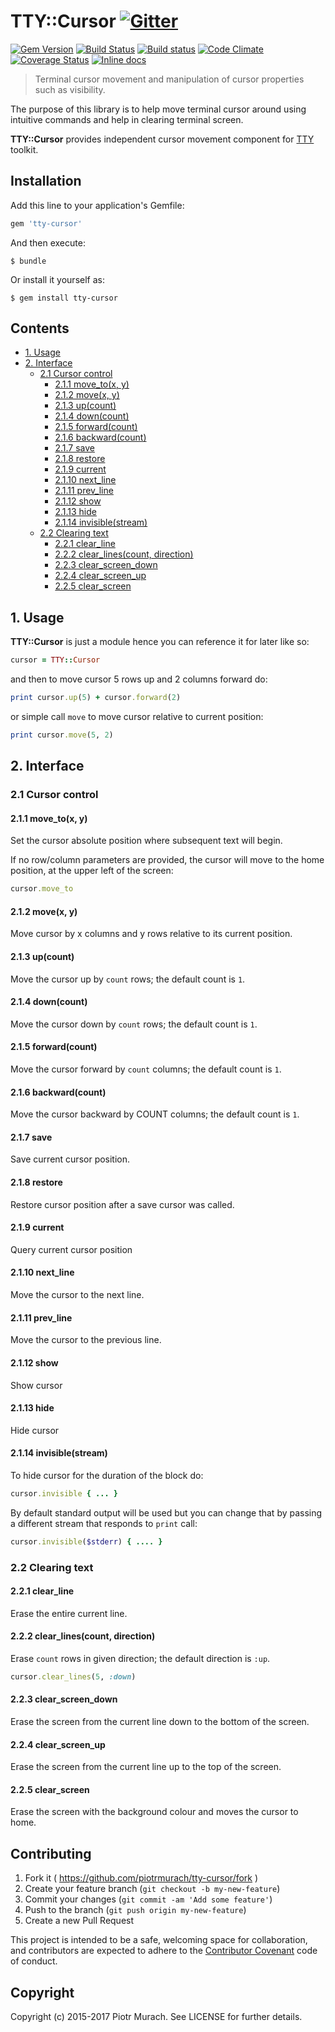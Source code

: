 # TTY::Cursor [![Gitter](https://badges.gitter.im/Join%20Chat.svg)][gitter]
[![Gem Version](https://badge.fury.io/rb/tty-cursor.svg)][gem]
[![Build Status](https://secure.travis-ci.org/piotrmurach/tty-cursor.svg?branch=master)][travis]
[![Build status](https://ci.appveyor.com/api/projects/status/4k7cd69jscwg7fl7?svg=true)][appveyor]
[![Code Climate](https://codeclimate.com/github/piotrmurach/tty-cursor/badges/gpa.svg)][codeclimate]
[![Coverage Status](https://coveralls.io/repos/piotrmurach/tty-cursor/badge.svg)][coverage]
[![Inline docs](http://inch-ci.org/github/piotrmurach/tty-cursor.svg?branch=master)][inchpages]

[gitter]: https://gitter.im/piotrmurach/tty
[gem]: http://badge.fury.io/rb/tty-cursor
[travis]: http://travis-ci.org/piotrmurach/tty-cursor
[appveyor]: https://ci.appveyor.com/project/piotrmurach/tty-cursor
[codeclimate]: https://codeclimate.com/github/piotrmurach/tty-cursor
[coverage]: https://coveralls.io/r/piotrmurach/tty-cursor
[inchpages]: http://inch-ci.org/github/piotrmurach/tty-cursor

> Terminal cursor movement and manipulation of cursor properties such as visibility.

The purpose of this library is to help move terminal cursor around using intuitive commands and help in clearing terminal screen.

**TTY::Cursor** provides independent cursor movement component for [TTY](https://github.com/piotrmurach/tty) toolkit.

## Installation

Add this line to your application's Gemfile:

```ruby
gem 'tty-cursor'
```

And then execute:

    $ bundle

Or install it yourself as:

    $ gem install tty-cursor

## Contents

* [1. Usage](#1-usage)
* [2. Interface](#2-interface)
  * [2.1 Cursor control](#21-cursor-control)
    * [2.1.1 move_to(x, y)](#211-move_tox-y)
    * [2.1.2 move(x, y)](#212-movex-y)
    * [2.1.3 up(count)](#213-upcount)
    * [2.1.4 down(count)](#214-downcount)
    * [2.1.5 forward(count)](#215-forwardcount)
    * [2.1.6 backward(count)](#216-backwardcount)
    * [2.1.7 save](#217-save)
    * [2.1.8 restore](#218-restore)
    * [2.1.9 current](#219-current)
    * [2.1.10 next_line](#2110-next_line)
    * [2.1.11 prev_line](#2111-prev_line)
    * [2.1.12 show](#2112-show)
    * [2.1.13 hide](#2113-hide)
    * [2.1.14 invisible(stream)](#2114-invisiblestream)
  * [2.2 Clearing text](#22-clearing-text)
    * [2.2.1 clear_line](#221-clear_line)
    * [2.2.2 clear_lines(count, direction)](#222-clear_linescount-direction)
    * [2.2.3 clear_screen_down](#223-clear_screen_down)
    * [2.2.4 clear_screen_up](#224-clear_screen_up)
    * [2.2.5 clear_screen](#225-clear_screen)

## 1. Usage

**TTY::Cursor** is just a module hence you can reference it for later like so:

```ruby
cursor = TTY::Cursor
```

and then to move cursor 5 rows up and 2 columns forward do:

```ruby
print cursor.up(5) + cursor.forward(2)
```

or simple call `move` to move cursor relative to current position:

```ruby
print cursor.move(5, 2)
```

## 2. Interface

### 2.1 Cursor control

#### 2.1.1 move_to(x, y)

Set the cursor absolute position where subsequent text will begin.

If no row/column parameters are provided, the cursor will move to the home position, at the upper left of the screen:

```ruby
cursor.move_to
```

#### 2.1.2 move(x, y)

Move cursor by x columns and y rows relative to its current position.

#### 2.1.3 up(count)

Move the cursor up by `count` rows; the default count is `1`.

#### 2.1.4 down(count)

Move the cursor down by `count` rows; the default count is `1`.

#### 2.1.5 forward(count)

Move the cursor forward by `count` columns; the default count is `1`.

#### 2.1.6 backward(count)

Move the cursor backward by COUNT columns; the default count is `1`.

#### 2.1.7 save

Save current cursor position.

#### 2.1.8 restore

Restore cursor position after a save cursor was called.

#### 2.1.9 current

Query current cursor position

#### 2.1.10 next_line

Move the cursor to the next line.

#### 2.1.11 prev_line

Move the cursor to the previous line.

#### 2.1.12 show

Show cursor

#### 2.1.13 hide

Hide cursor

#### 2.1.14 invisible(stream)

To hide cursor for the duration of the block do:

```ruby
cursor.invisible { ... }
```

By default standard output will be used but you can change that by passing a different stream that responds to `print` call:

```ruby
cursor.invisible($stderr) { .... }
```

### 2.2 Clearing text

#### 2.2.1 clear_line

Erase the entire current line.

#### 2.2.2 clear_lines(count, direction)

Erase `count` rows in given direction; the default direction is `:up`.

```ruby
cursor.clear_lines(5, :down)
```

#### 2.2.3 clear_screen_down

Erase the screen from the current line down to the bottom of the screen.

#### 2.2.4 clear_screen_up

Erase the screen from the current line up to the top of the screen.

#### 2.2.5 clear_screen

Erase the screen with the background colour and moves the cursor to home.

## Contributing

1. Fork it ( https://github.com/piotrmurach/tty-cursor/fork )
2. Create your feature branch (`git checkout -b my-new-feature`)
3. Commit your changes (`git commit -am 'Add some feature'`)
4. Push to the branch (`git push origin my-new-feature`)
5. Create a new Pull Request

This project is intended to be a safe, welcoming space for collaboration, and contributors are expected to adhere to the [Contributor Covenant](http://contributor-covenant.org) code of conduct.

## Copyright

Copyright (c) 2015-2017 Piotr Murach. See LICENSE for further details.
